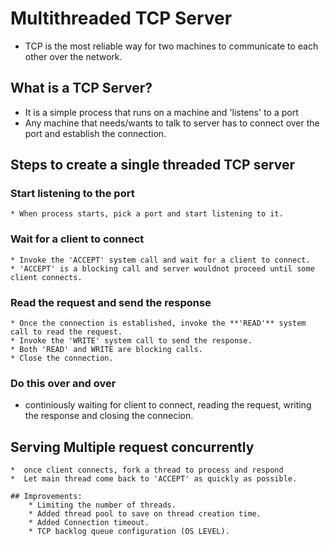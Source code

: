 # Multithreaded TCP Server
 * TCP is the most reliable way for two machines to communicate to each other over the network.

## What is a TCP Server?

  * It is a simple process that runs on a machine and 'listens' to a port
  * Any machine that needs/wants to talk to server has to connect over the port and establish the connection.

 ## Steps to create a single threaded TCP server
    
   ### Start listening to the port
    * When process starts, pick a port and start listening to it.
   ### Wait for a client to connect

    * Invoke the 'ACCEPT' system call and wait for a client to connect.
    * 'ACCEPT' is a blocking call and server wouldnot proceed until some client connects.

   ### Read the request and send the response

    * Once the connection is established, invoke the **'READ'** system call to read the request.
    * Invoke the 'WRITE' system call to send the response.
    * Both 'READ' and WRITE are blocking calls.
    * Close the connection.

   ### Do this over and over
   * continiously waiting for client to connect, reading the request, writing the response and closing the connecion.

   ## Serving Multiple request concurrently
    *  once client connects, fork a thread to process and respond
    *  Let main thread come back to 'ACCEPT' as quickly as possible.

    ## Improvements: 
        * Limiting the number of threads.
        * Added thread pool to save on thread creation time.
        * Added Connection timeout.
        * TCP backlog queue configuration (OS LEVEL).